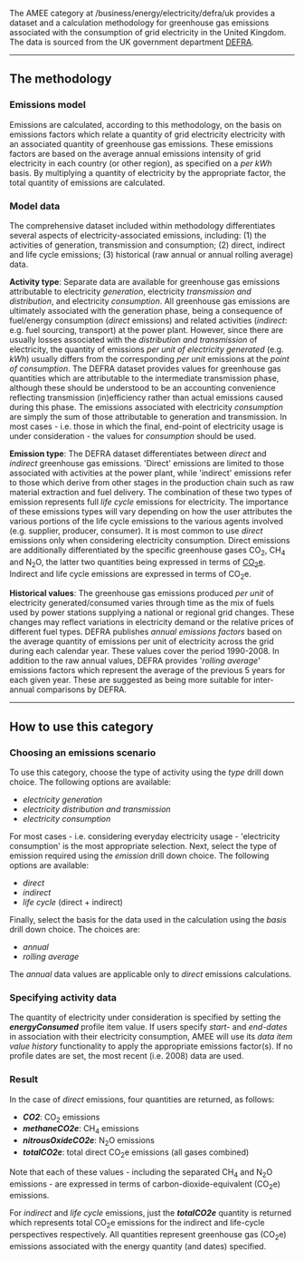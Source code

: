 The AMEE category at /business/energy/electricity/defra/uk provides a
dataset and a calculation methodology for greenhouse gas emissions
associated with the consumption of grid electricity in the United
Kingdom. The data is sourced from the UK government department
[DEFRA](http://www.defra.gov.uk/environment/economy/business-efficiency/reporting).

-----

## The methodology

### Emissions model

Emissions are calculated, according to this methodology, on the basis on
emissions factors which relate a quantity of grid electricity
electricity with an associated quantity of greenhouse gas emissions.
These emissions factors are based on the average annual emissions
intensity of grid electricity in each country (or other region), as
specified on a *per kWh* basis. By multiplying a quantity of electricity
by the appropriate factor, the total quantity of emissions are
calculated.

### Model data

The comprehensive dataset included within methodology differentiates
several aspects of electricity-associated emissions, including: (1) the
activities of generation, transmission and consumption; (2) direct,
indirect and life cycle emissions; (3) historical (raw annual or annual
rolling average) data.

**Activity type**: Separate data are available for greenhouse gas
emissions attributable to electricity *generation*, electricity
*transmission and distribution*, and electricity *consumption*. All
greenhouse gas emissions are ultimately associated with the generation
phase, being a consequence of fuel/energy consumption (*direct*
emissions) and related activities (*indirect*: e.g. fuel sourcing,
transport) at the power plant. However, since there are usually losses
associated with the *distribution and transmission* of electricity, the
quantity of emissions *per unit of electricity generated* (e.g. *kWh*)
usually differs from the corresponding *per unit* emissions at the
*point of consumption*. The DEFRA dataset provides values for greenhouse
gas quantities which are attributable to the intermediate transmission
phase, although these should be understood to be an accounting
convenience reflecting transmission (in)efficiency rather than actual
emissions caused during this phase. The emissions associated with
electricity *consumption* are simply the sum of those attributable to
generation and transmission. In most cases - i.e. those in which the
final, end-point of electricity usage is under consideration - the
values for *consumption* should be used.

**Emission type**: The DEFRA dataset differentiates between *direct* and
*indirect* greenhouse gas emissions. 'Direct' emissions are limited to
those associated with activities at the power plant, while 'indirect'
emissions refer to those which derive from other stages in the
production chain such as raw material extraction and fuel delivery. The
combination of these two types of emission represents full *life cycle*
emissions for electricity. The importance of these emissions types will
vary depending on how the user attributes the various portions of the
life cycle emissions to the various agents involved (e.g. supplier,
producer, consumer). It is most common to use *direct* emissions only
when considering electricity consumption. Direct emissions are
additionally differentiated by the specific greenhouse gases CO<sub>2</sub>,
CH<sub>4</sub> and N<sub>2</sub>O, the latter two quantities being expressed in terms
of [CO<sub>2</sub>e](Greenhouse_gases_Global_warming_potentials). Indirect and
life cycle emissions are expressed in terms of CO<sub>2</sub>e.

**Historical values**: The greenhouse gas emissions produced *per unit*
of electricity generated/consumed varies through time as the mix of
fuels used by power stations supplying a national or regional grid
changes. These changes may reflect variations in electricity demand or
the relative prices of different fuel types. DEFRA publishes *annual
emissions factors* based on the average quantity of emissions per unit
of electricity across the grid during each calendar year. These values
cover the period 1990-2008. In addition to the raw annual values, DEFRA
provides '*rolling average*' emissions factors which represent the
average of the previous 5 years for each given year. These are suggested
as being more suitable for inter-annual comparisons by DEFRA.

-----

## How to use this category

### Choosing an emissions scenario

To use this category, choose the type of activity using the *type* drill
down choice. The following options are available:

  - *electricity generation*
  - *electricity distribution and transmission*
  - *electricity consumption*

For most cases - i.e. considering everyday electricity usage -
'electricity consumption' is the most appropriate selection. Next,
select the type of emission required using the *emission* drill down
choice. The following options are available:

  - *direct*
  - *indirect*
  - *life cycle* (direct + indirect)

Finally, select the basis for the data used in the calculation using the
*basis* drill down choice. The choices are:

  - *annual*
  - *rolling average*

The *annual* data values are applicable only to *direct* emissions
calculations.

### Specifying activity data

The quantity of electricity under consideration is specified by setting
the ***energyConsumed*** profile item value. If users specify *start-*
and *end-dates* in association with their electricity consumption, AMEE
will use its *data item value history* functionality to apply the
appropriate emissions factor(s). If no profile dates are set, the most
recent (i.e. 2008) data are used.

### Result

In the case of *direct* emissions, four quantities are returned, as
follows:

  - ***CO2***: CO<sub>2</sub> emissions
  - ***methaneCO2e***: CH<sub>4</sub> emissions
  - ***nitrousOxideCO2e***: N<sub>2</sub>O emissions
  - ***totalCO2e***: total direct CO<sub>2</sub>e emissions (all gases
    combined)

Note that each of these values - including the separated CH<sub>4</sub> and
N<sub>2</sub>O emissions - are expressed in terms of carbon-dioxide-equivalent
(CO<sub>2</sub>e) emissions.

For *indirect* and *life cycle* emissions, just the ***totalCO2e***
quantity is returned which represents total CO<sub>2</sub>e emissions for the
indirect and life-cycle perspectives respectively. All quantities
represent greenhouse gas (CO<sub>2</sub>e) emissions associated with the energy
quantity (and dates) specified.
